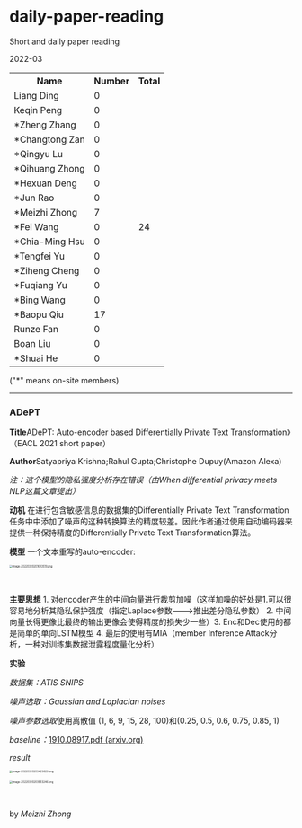 # daily-paper-reading

Short and daily paper reading

2022-03

<table style="width:100%">
  <tr>
    <th>Name</th>
    <th>Number</th>
    <th>Total</th>
  </tr>
  <tr>
    <td>Liang Ding</td>
    <td>0</td>
    <td rowspan=19>24</td>
  </tr>
  <tr>
    <td>Keqin Peng</td>
    <td>0</td>
  </tr>
  <tr>
    <td>*Zheng Zhang</td>
    <td>0</td>
  </tr>
  <tr>
    <td>*Changtong Zan</td>
    <td>0</td>
  </tr>
  <tr>
    <td>*Qingyu Lu</td>
    <td>0</td>
  </tr>
  <tr>
    <td>*Qihuang Zhong</td>
    <td>0</td>
  </tr>
  <tr>
    <td>*Hexuan Deng</td>
    <td>0</td>
  </tr>
  <tr>
    <td>*Jun Rao</td>
    <td>0</td>
  </tr>
  <tr>
    <td>*Meizhi Zhong</td>
    <td>7</td>
  </tr>
  <tr>
    <td>*Fei Wang</td>
    <td>0</td>
  </tr>
  <tr>
    <td>*Chia-Ming Hsu</td>
    <td>0</td>
  </tr>
  <tr>
    <td>*Tengfei Yu</td>
    <td>0</td>
  </tr>
  <tr>
    <td>*Ziheng Cheng</td>
    <td>0</td>
  </tr>
  <tr>
    <td>*Fuqiang Yu</td>
    <td>0</td>
  </tr>
  <tr>
    <td>*Bing Wang</td>
    <td>0</td>
  </tr>
  <tr>
    <td>*Baopu Qiu</td>
    <td>17</td>
  </tr>
  <tr>
    <td>Runze Fan</td>
    <td>0</td>
  </tr>
  <tr>
    <td>Boan Liu</td>
    <td>0</td>
  </tr>
  <tr>
    <td>*Shuai He</td>
    <td>0</td>
  </tr>
</table>




("*" means on-site members)

---



### ADePT

**Title**ADePT: Auto-encoder based Differentially Private Text Transformation》（EACL 2021 short paper）<br>

**Author**Satyapriya Krishna;Rahul Gupta;Christophe Dupuy(Amazon Alexa)<br>

*注：这个模型的隐私强度分析存在错误（由When differential privacy meets NLP这篇文章提出）<br>*

**动机** 	在进行包含敏感信息的数据集的Differentially Private Text Transformation任务中中添加了噪声的这种转换算法的精度较差。因此作者通过使用自动编码器来提供一种保持精度的Differentially Private Text Transformation算法。<br>

**模型**     一个文本重写的auto-encoder:<br>

<a href="https://sm.ms/image/Tb2OztdRQJhMy61" target="_blank"><img src="https://s2.loli.net/2022/03/20/Tb2OztdRQJhMy61.png" alt="image-20220320201643519.png" style="zoom:33%;" ></a><br>

<br>

**主要思想**  1. 对encoder产生的中间向量进行裁剪加噪（这样加噪的好处是1.可以很容易地分析其隐私保护强度（指定Laplace参数--->推出差分隐私参数） 2. 中间向量长得更像比最终的输出更像会使得精度的损失少一些）3. Enc和Dec使用的都是简单的单向LSTM模型 4. 最后的使用有MIA（member Inference Attack分析，一种对训练集数据泄露程度量化分析）<br>

**实验**    <br>

 *数据集：ATIS SNIPS* <br>

*噪声选取：Gaussian and Laplacian noises<br>*

*噪声参数选取*使用离散值 (1, 6, 9, 15, 28, 100)和(0.25, 0.5, 0.6, 0.75, 0.85, 1)<br>

*baseline：*[1910.08917.pdf (arxiv.org)](https://arxiv.org/pdf/1910.08917.pdf)<br>

*result*<br>

<a href="https://sm.ms/image/72ahFR4CXpJqsoM" target="_blank"><img src="https://s2.loli.net/2022/03/20/72ahFR4CXpJqsoM.png" alt="image-20220320203425629.png" style="zoom:33%;" ></a>

<a href="https://sm.ms/image/3MPWqLnlBuQ2Sgs" target="_blank"><img src="https://s2.loli.net/2022/03/20/3MPWqLnlBuQ2Sgs.png" alt="image-20220320203503246.png" style="zoom:33%;" ></a>

<br>

by *Meizhi Zhong*

<br>
